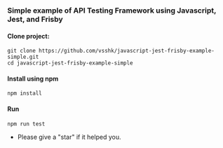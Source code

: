 ### Simple example of API Testing Framework using Javascript, Jest, and Frisby

#### Clone project:
```
git clone https://github.com/vsshk/javascript-jest-frisby-example-simple.git
cd javascript-jest-frisby-example-simple
```
#### Install using npm
```
npm install 
```
#### Run
```
npm run test
``` 
* Please give a "star" if it helped you.
